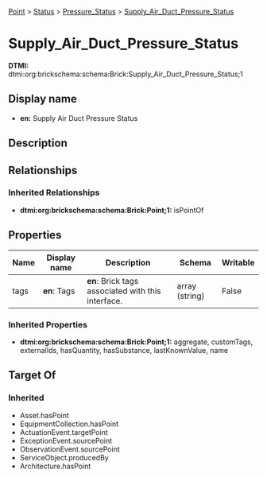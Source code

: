 [Point](../../Point.md) > [Status](../Status.md) > [Pressure_Status](Pressure_Status.md) > [Supply_Air_Duct_Pressure_Status](.)
# Supply_Air_Duct_Pressure_Status
**DTMI:** dtmi:org:brickschema:schema:Brick:Supply_Air_Duct_Pressure_Status;1
## Display name
- **en:** Supply Air Duct Pressure Status
## Description
## Relationships
### Inherited Relationships
* **dtmi:org:brickschema:schema:Brick:Point;1:** isPointOf
## Properties
|Name|Display name|Description|Schema|Writable|
|-|-|-|-|-|
|tags|**en**: Tags|**en**: Brick tags associated with this interface.|array (string)|False|
### Inherited Properties
* **dtmi:org:brickschema:schema:Brick:Point;1:** aggregate, customTags, externalIds, hasQuantity, hasSubstance, lastKnownValue, name
## Target Of
### Inherited
* Asset.hasPoint
* EquipmentCollection.hasPoint
* ActuationEvent.targetPoint
* ExceptionEvent.sourcePoint
* ObservationEvent.sourcePoint
* ServiceObject.producedBy
* Architecture.hasPoint
